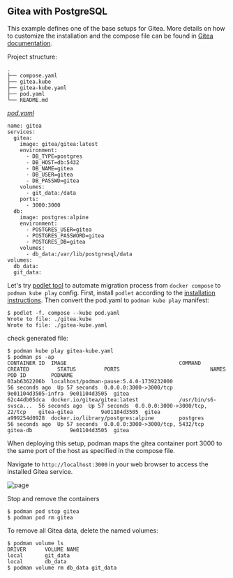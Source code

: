## Gitea with PostgreSQL
This example defines one of the base setups for Gitea. More details on how to customize the installation and the compose file can be found in [Gitea documentation](https://docs.gitea.io/en-us/install-with-docker/).


Project structure:
```
.
├── compose.yaml
├── gitea.kube
├── gitea-kube.yaml
├── pod.yaml
└── README.md
```

[_pod.yaml_](pod.yaml)
```
name: gitea
services:
  gitea:
    image: gitea/gitea:latest
    environment:
      - DB_TYPE=postgres
      - DB_HOST=db:5432
      - DB_NAME=gitea
      - DB_USER=gitea
      - DB_PASSWD=gitea
    volumes:
      - git_data:/data
    ports:
      - 3000:3000
  db:
    image: postgres:alpine
    environment:
      - POSTGRES_USER=gitea
      - POSTGRES_PASSWORD=gitea
      - POSTGRES_DB=gitea
    volumes:
      - db_data:/var/lib/postgresql/data
volumes:
  db_data:
  git_data:
```

Let's try [podlet tool](https://github.com/containers/podlet) to automate migration process from `docker compose` to `podman kube play` config. First, install `podlet` according to the [installation instructions](https://github.com/containers/podlet/blob/main/docs/installation.md).
Then convert the pod.yaml to `podman kube play` manifest:

```
$ podlet -f. compose --kube pod.yaml
Wrote to file: ./gitea.kube
Wrote to file: ./gitea-kube.yaml
```

check generated file:

```
$ podman kube play gitea-kube.yaml
$ podman ps -ap
CONTAINER ID  IMAGE                                    COMMAND               CREATED         STATUS         PORTS                             NAMES               POD ID        PODNAME
03ab6362206b  localhost/podman-pause:5.4.0-1739232000                        56 seconds ago  Up 57 seconds  0.0.0.0:3000->3000/tcp            9e01104d3505-infra  9e01104d3505  gitea
62c44db05dca  docker.io/gitea/gitea:latest             /usr/bin/s6-svsca...  56 seconds ago  Up 57 seconds  0.0.0.0:3000->3000/tcp, 22/tcp    gitea-gitea         9e01104d3505  gitea
a999254d0928  docker.io/library/postgres:alpine        postgres              56 seconds ago  Up 57 seconds  0.0.0.0:3000->3000/tcp, 5432/tcp  gitea-db            9e01104d3505  gitea
```

When deploying this setup, podman maps the gitea container port 3000 to
the same port of the host as specified in the compose file.

Navigate to `http://localhost:3000` in your web browser to access the installed
Gitea service.

![page](output.jpg)

Stop and remove the containers

```
$ podman pod stop gitea
$ podman pod rm gitea
```

To remove all Gitea data, delete the named volumes:
```
$ podman volume ls
DRIVER      VOLUME NAME
local       git_data
local       db_data
$ podman volume rm db_data git_data
```
